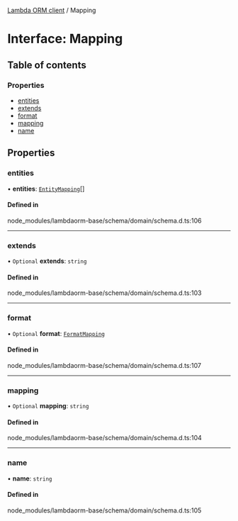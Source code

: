 [Lambda ORM client](../README.md) / Mapping

# Interface: Mapping

## Table of contents

### Properties

- [entities](Mapping.md#entities)
- [extends](Mapping.md#extends)
- [format](Mapping.md#format)
- [mapping](Mapping.md#mapping)
- [name](Mapping.md#name)

## Properties

### entities

• **entities**: [`EntityMapping`](EntityMapping.md)[]

#### Defined in

node_modules/lambdaorm-base/schema/domain/schema.d.ts:106

___

### extends

• `Optional` **extends**: `string`

#### Defined in

node_modules/lambdaorm-base/schema/domain/schema.d.ts:103

___

### format

• `Optional` **format**: [`FormatMapping`](FormatMapping.md)

#### Defined in

node_modules/lambdaorm-base/schema/domain/schema.d.ts:107

___

### mapping

• `Optional` **mapping**: `string`

#### Defined in

node_modules/lambdaorm-base/schema/domain/schema.d.ts:104

___

### name

• **name**: `string`

#### Defined in

node_modules/lambdaorm-base/schema/domain/schema.d.ts:105
